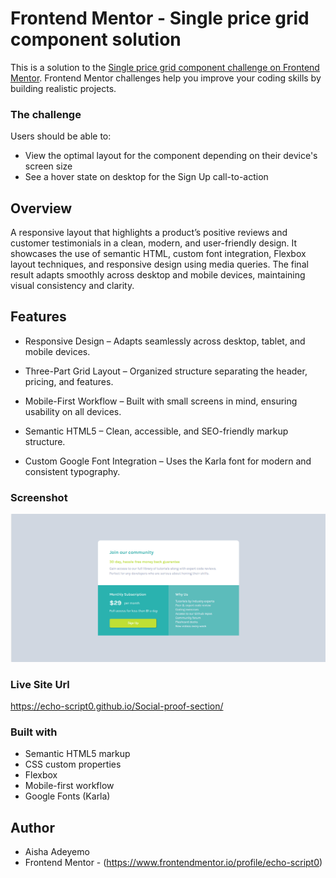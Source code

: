 # Frontend Mentor - Single price grid component solution

This is a solution to the [Single price grid component challenge on Frontend Mentor](https://www.frontendmentor.io/challenges/single-price-grid-component-5ce41129d0ff452fec5abbbc). Frontend Mentor challenges help you improve your coding skills by building realistic projects. 

### The challenge

Users should be able to:

- View the optimal layout for the component depending on their device's screen size
- See a hover state on desktop for the Sign Up call-to-action

## Overview

 A responsive layout that highlights a product’s positive reviews and customer testimonials in a clean, modern, and user-friendly design.
It showcases the use of semantic HTML, custom font integration, Flexbox layout techniques, and responsive design using media queries. The final result adapts smoothly across desktop and mobile devices, maintaining visual consistency and clarity.

## Features 
- Responsive Design – Adapts seamlessly across desktop, tablet, and mobile devices.

- Three-Part Grid Layout – Organized structure separating the header, pricing, and features.

- Mobile-First Workflow – Built with small screens in mind, ensuring usability on all devices.

- Semantic HTML5 – Clean, accessible, and SEO-friendly markup structure.

- Custom Google Font Integration – Uses the Karla font for modern and consistent typography.

### Screenshot

![Preview](image.png)

### Live Site Url
https://echo-script0.github.io/Social-proof-section/

### Built with
- Semantic HTML5 markup
- CSS custom properties
- Flexbox
- Mobile-first workflow
- Google Fonts (Karla)

## Author
- Aisha Adeyemo
- Frontend Mentor - (https://www.frontendmentor.io/profile/echo-script0)
